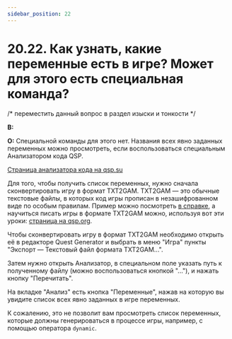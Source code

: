```yaml
---
sidebar_position: 22
---
```


# 20.22. Как узнать, какие переменные есть в игре? Может для этого есть специальная команда?
<!-- [:faq_20_22] -->
/* переместить данный вопрос в раздел изыски и тонкости */

**В:**	

**О:**
Специальной команды для этого нет. Названия всех явно заданных переменных можно просмотреть, если воспользоваться специальным Анализатором кода QSP.

[Страница анализатора кода на qsp.su](https://qsp.org/index.php?option=com_agora&task=topic&id=365&Itemid=57)

Для того, чтобы получить список переменных, нужно сначала сконвертировать игру в формат TXT2GAM. TXT2GAM — это обычные текстовые файлы, в которых код игры прописан в незашифрованном виде по особым правилам. Пример можно посмотреть [в справке](https://wiki.qsp.org/help:txt2gam), а научиться писать игры в формате TXT2GAM можно, используя вот эти уроки: [страница на qsp.org](https://qsp.org/index.php?option=com_content&view=article&id=91&Itemid=56).

Чтобы сконвертировать игру в формат TXT2GAM необходимо открыть её в редакторе Quest Generator и выбрать в меню "Игра" пункты "Экспорт — Текстовый файл формата TXT2GAM...".

Затем нужно открыть Анализатор, в специальном поле указать путь к полученному файлу (можно воспользоваться кнопкой "..."), и нажать кнопку "Перечитать".

На вкладке "Анализ" есть кнопка "Переменные", нажав на которую вы увидите список всех явно заданных в игре переменных.

К сожалению, это не позволит вам просмотреть список переменных, которые должны генерироваться в процессе игры, например, с помощью оператора `dynamic`.
